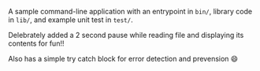 A sample command-line application with an entrypoint in `bin/`, library code
in `lib/`, and example unit test in `test/`.

Delebrately added a 2 second pause while reading file and displaying its contents for fun!!

Also has a simple try catch block for error detection and prevension 😄
